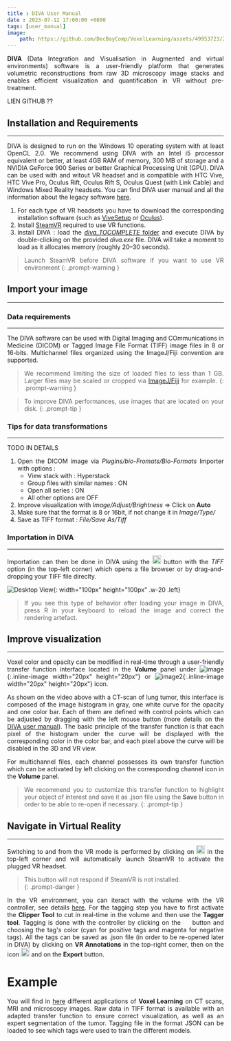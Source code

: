 ```yaml
---
title : DIVA User Manual
date : 2023-07-12 17:00:00 +0800
tags: [user_manual]
image:
    path: https://github.com/DecBayComp/VoxelLearning/assets/49953723/20ade68e-e562-471e-98d1-02e43c343741
---
```


    
<div align="justify">

<!-- <img align="left" src="https://github.com/DecBayComp/VoxelLearning/assets/49953723/20ade68e-e562-471e-98d1-02e43c343741" width="200px"/> -->

 **DIVA** (Data Integration and Visualisation in Augmented and virtual environments) software is a user-friendly platform that generates volumetric reconstructions from raw 3D microscopy image stacks and enables efficient visualization and quantification in VR without pre-treatment. 

 LIEN GITHUB ?? 
 
## **Installation and Requirements**
---

DIVA is designed to run on the Windows 10 operating system with at least OpenCL 2.0. We recommend using DIVA with an Intel i5 processor equivalent or better, at least 4GB RAM of memory, 300 MB of storage and a NVIDIA GeForce 900 Series or better Graphical Processing Unit (GPU). DIVA can be used with and witout VR headset and is compatible with HTC Vive, HTC Vive Pro, Oculus Rift, Oculus Rift S, Oculus Quest (with Link Cable) and Windows Mixed Reality headsets. You can find DIVA user manual and all the information about the legacy software [here](https://diva.pasteur.fr/). 

1. For each type of VR headsets you have to download the corresponding installation software (such as [ViveSetup](https://www.vive.com/fr/setup/pc-vr/) or [Oculus](https://www.oculus.com/setup/?locale=fr_FR)).
2. Install [SteamVR](https://www.steamvr.com/fr/) required to use VR functions.
3. Install DIVA : load the [*diva_TOCOMPLETE* folder]() and execute DIVA by double-clicking on the provided *diva.exe* file. DIVA will take a moment to load as it allocates memory (roughly 20–30 seconds).
  
> Launch SteamVR before DIVA software if you want to use VR environment
  {: .prompt-warning }


 
## **Import your image**
---

### Data requirements
---
The DIVA software can be used with Digital Imaging and COmmunications in Medicine (DICOM) or Tagged Image File Format (TIFF) image files in 8 or 16-bits. Multichannel files organized using the ImageJ/Fiji convention are supported.
> We recommend limiting the size of loaded files to less than 1 GB. Larger files may be scaled or cropped via [ImageJ/Fiji](https://imagej.net/software/fiji/downloads) for example. 
{: .prompt-warning }

> To improve DIVA performances, use images that are located on your disk.
{: .prompt-tip }

### Tips for data transformations
 ---
TODO IN DETAILS

 1. Open the DICOM image via *Plugins/bio-Fromats/Bio-Formats* Importer with options :
    - View stack with : Hyperstack
    - Group files with similar names : ON
    - Open all series : ON
    - All other options are OFF
2. Improve visualization with *Image/Adjust/Brightness* => Click on **Auto**
3. Make sure that the format is 8 or 16bit, if not change it in *Image/Type/* 
4. Save as TIFF format : *File/Save As/Tiff*

### Importation in DIVA
---
Importation can then be done in DIVA using the <img src="https://github.com/DecBayComp/VoxelLearning/assets/49953723/79998e80-0de4-406b-a847-421edb5d87c6" width="20px"> button with the *TIFF* option (in the top-left corner) which opens a file browser or by drag-and-dropping your TIFF file direclty. 
 
<!-- <img align="left" src="https://github.com/DecBayComp/VoxelLearning/assets/49953723/2273efab-4c21-45d3-83d0-8b48bcae848b" width="80px"/>  -->

![Desktop View](https://github.com/DecBayComp/VoxelLearning/assets/49953723/2273efab-4c21-45d3-83d0-8b48bcae848b){: width="100px" height="100px" .w-20 .left}

> If you see this type of behavior after loading your image in DIVA, press R in your keyboard to reload the image and correct the rendering artefact.
<!-- {: .prompt-warning } -->


  
##  **Improve visualization**
---
<!-- 
Voxel color and opacity can be modified in real-time through a user-friendly transfer function interface located in the **Volume** panel under <img src="https://github.com/DecBayComp/VoxelLearning/assets/49953723/e6a82720-edf6-4d24-92c0-ab4f316a3d67" style="float" width="20px"/> or <img src="https://github.com/DecBayComp/VoxelLearning/assets/49953723/7f009be9-ad73-43ab-a945-38f1379b8659" width="20px"/> icon.  -->

Voxel color and opacity can be modified in real-time through a user-friendly transfer function interface located in the **Volume** panel under ![image](https://github.com/DecBayComp/VoxelLearning/assets/49953723/e6a82720-edf6-4d24-92c0-ab4f316a3d67){:.inline-image width="20px" height="20px"} or ![image2](https://github.com/DecBayComp/VoxelLearning/assets/49953723/7f009be9-ad73-43ab-a945-38f1379b8659){:.inline-image width="20px" height="20px"} icon. 

 <!-- <img align="left" src="/materials/article_gif/VideoS2_DIVA_tagging_lung_image01_TF.gif" width="480" height="270"/> -->
 
As shown on the video above with a CT-scan of lung tumor, this interface is composed of the image histogram in gray, one white curve for the opacity and one color bar. Each of them are defined with control points which can be adjusted by dragging with the left mouse button (more details on the [DIVA user manual](https://diva.pasteur.fr/wp-content/uploads/2019/09/diva-viewer-manual.pdf)). The basic principle of the transfer function is that each pixel of the histogram under the curve will be displayed with the corresponding color in the color bar, and each pixel above the curve will be disabled in the 3D and VR view. 
 
For multichannel files, each channel possesses its own transfer function which can be activated by left clicking on the corresponding channel icon in the **Volume** panel. 

> We recommend you to customize this transfer function to highlight your object of interest and save it as .json file using the **Save** button in order to be able to re-open if necessary.
{: .prompt-tip }
  
 
## **Navigate in Virtual Reality**
--- 
Switching to and from the VR mode is performed by clicking on <img src="https://github.com/DecBayComp/VoxelLearning/assets/49953723/28a179d0-e410-4a72-b7a5-6b0a33f0fd6a" width="20px"/> in the top-left corner and will automatically launch SteamVR to activate the plugged VR headset. 
> This button will not respond if SteamVR is not installed.  
{: .prompt-danger }

<!-- <img align="left" src="/materials/article_gif/VideoS2_DIVA_tagging_lung_image01_TAGS.gif" width="480" height="270"/>  -->

In the VR environment, you can iteract with the volume with the VR controller, see details [here](https://diva.pasteur.fr/wp-content/uploads/2019/09/diva-viewer-manual.pdf). For the tagging step you have to first activate the **Clipper Tool** to cut in real-time in the volume and then use the **Tagger tool**. Tagging is done with the controller by clicking on the <img src="https://github.com/DecBayComp/VoxelLearning/assets/49953723/35c93203-6e80-4a4e-849f-370bf26ba56d" width="15px"/> button and choosing the tag's color (cyan for positive tags and magenta for negative tags). All the tags can be saved as .json file (in order to be re-opened later in DIVA) by clicking on **VR Annotations** in the top-right corner, then on the icon <img src="https://github.com/DecBayComp/VoxelLearning/assets/49953723/220632b6-990c-41e8-9046-52642ebac901" width="20px"/> and on the **Export** button.
   
 
   
  
# Example
You will find in [here]() different applications of **Voxel Learning** on CT scans, MRI and microscopy images. Raw data in TIFF format is available with an adapted transfer function to ensure correct visualization, as well as an expert segmentation of the tumor. Tagging file in the format JSON can be loaded to see which tags were used to train the different models.
 
 <!-- </div> -->
